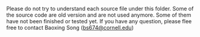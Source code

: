 Please do not try to understand each source file under this folder. Some of the source code are old version and are not used anymore. Some of them have not been finished or tested yet.
If you have any question, please flee free to contact Baoxing Song (bs674@cornell.edu)
